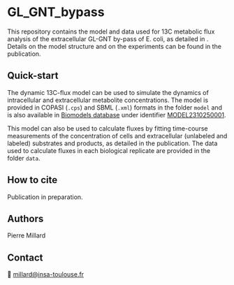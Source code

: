 # GL_GNT_bypass

This repository contains the model and data used for 13C metabolic flux analysis of the extracellular GL-GNT by-pass of E. coli, as detailed in <REF>. Details on the model structure and on the experiments can be found in the publication.

## Quick-start

The dynamic 13C-flux model can be used to simulate the dynamics of intracellular and extracellular metabolite concentrations. The model is provided in COPASI (`.cps`) and SBML (`.xml`) formats in the folder `model` and is also available in [Biomodels database](https://www.ebi.ac.uk/biomodels/) under identifier [MODEL2310250001](https://www.ebi.ac.uk/biomodels/MODEL2310250001).

This model can also be used to calculate fluxes by fitting time-course measurements of the concentration of
cells and extracellular (unlabeled and labeled) substrates and products, as detailed in the publication. The data used to calculate fluxes in each 
biological replicate are provided in the folder `data`.

## How to cite
Publication in preparation.

## Authors
Pierre Millard

## Contact
:email: millard@insa-toulouse.fr
